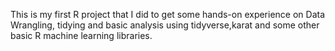 This is my first R project that I did to get some hands-on experience on Data Wrangling, tidying and basic analysis using tidyverse,karat and some other basic R machine learning libraries.

